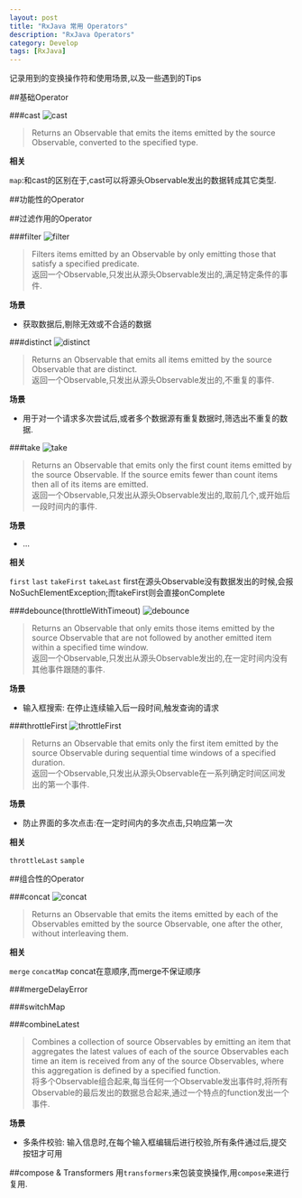 ```yaml
---
layout: post
title: "RxJava 常用 Operators"
description: "RxJava Operators"
category: Develop
tags: [RxJava]
---
```


记录用到的变换操作符和使用场景,以及一些遇到的Tips

##基础Operator

###cast
![cast](/images/2016-03-22-rxjava-operators/cast.png)

>Returns an Observable that emits the items emitted by the source Observable, converted to the specified type.  
>

**相关**

`map`:和cast的区别在于,cast可以将源头Observable发出的数据转成其它类型.

##功能性的Operator

##过滤作用的Operator

###filter
![filter](/images/2016-03-22-rxjava-operators/filter.png)

>Filters items emitted by an Observable by only emitting those that satisfy a specified predicate.  
>返回一个Observable,只发出从源头Observable发出的,满足特定条件的事件.

**场景**

- 获取数据后,剔除无效或不合适的数据

###distinct
![distinct](/images/2016-03-22-rxjava-operators/distinct.png)

>Returns an Observable that emits all items emitted by the source Observable that are distinct.  
>返回一个Observable,只发出从源头Observable发出的,不重复的事件.

**场景**

- 用于对一个请求多次尝试后,或者多个数据源有重复数据时,筛选出不重复的数据.

###take
![take](/images/2016-03-22-rxjava-operators/take.png)

>Returns an Observable that emits only the first count items emitted by the source Observable. If the source emits fewer than count items then all of its items are emitted.  
>返回一个Observable,只发出从源头Observable发出的,取前几个,或开始后一段时间内的事件.

**场景**

- ...

**相关**

`first` `last` `takeFirst` `takeLast`
first在源头Observable没有数据发出的时候,会报NoSuchElementException;而takeFirst则会直接onComplete

###debounce(throttleWithTimeout)
![debounce](/images/2016-03-22-rxjava-operators/debounce.png)

>Returns an Observable that only emits those items emitted by the source Observable that are not followed by another emitted item within a specified time window.  
>返回一个Observable,只发出从源头Observable发出的,在一定时间内没有其他事件跟随的事件.

**场景**

- 输入框搜索: 在停止连续输入后一段时间,触发查询的请求

###throttleFirst
![throttleFirst](/images/2016-03-22-rxjava-operators/throttleFirst.png)

>Returns an Observable that emits only the first item emitted by the source Observable during sequential time windows of a specified duration.  
>返回一个Observable,只发出从源头Observable在一系列确定时间区间发出的第一个事件.

**场景**

- 防止界面的多次点击:在一定时间内的多次点击,只响应第一次

**相关**

`throttleLast` `sample`

##组合性的Operator

###concat
![concat](/images/2016-03-22-rxjava-operators/concat.png)

>Returns an Observable that emits the items emitted by each of the Observables emitted by the source Observable, one after the other, without interleaving them.  
>

**相关**

`merge` `concatMap`
concat在意顺序,而merge不保证顺序

###mergeDelayError


###switchMap


###combineLatest

>Combines a collection of source Observables by emitting an item that aggregates the latest values of each of the source Observables each time an item is received from any of the source Observables, where this aggregation is defined by a specified function.  
>将多个Observable组合起来,每当任何一个Observable发出事件时,将所有Observable的最后发出的数据总合起来,通过一个特点的function发出一个事件.

**场景**

- 多条件校验: 输入信息时,在每个输入框编辑后进行校验,所有条件通过后,提交按钮才可用

##compose & Transformers
用`transformers`来包装变换操作,用`compose`来进行复用.